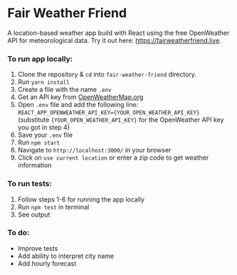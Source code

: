 # Fair Weather Friend

A location-based weather app build with React using the free OpenWeather API for meteorological data. Try it out here: <a href="https://fairweatherfriend.live"  target="_blank">https://fairweatherfriend.live</a>.

### To run app locally:

1. Clone the repository & `cd` into `fair-weather-friend` directory.
2. Run `yarn install`
3. Create a file with the name `.env`
4. Get an API key from <a href="https://openweathermap.org/" target="_blank">OpenWeatherMap.org</a>
5. Open `.env` file and add the following line:
   `REACT_APP_OPENWEATHER_API_KEY={YOUR_OPEN_WEATHER_API_KEY}`
   (substitute `{YOUR_OPEN_WEATHER_API_KEY}` for the OpenWeather API key you got in step 4)
6. Save your `.env` file
7. Run `npm start`
8. Navigate to `http://localhost:3000/` in your browser
9. Click on `use current location` or enter a zip code to get weather information

### To run tests:

1. Follow steps 1-6 for running the app locally
2. Run `npm test` in terminal
3. See output

### To do:

- Improve tests
- Add ability to interpret city name
- Add hourly forecast
